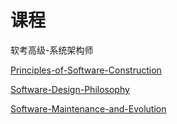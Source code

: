 # 课程

软考高级-系统架构师

[Principles-of-Software-Construction](./Principles-of-Software-Construction)

[Software-Design-Philosophy](./Software-Design-Philosophy)

[Software-Maintenance-and-Evolution](./Software-Maintenance-and-Evolution)